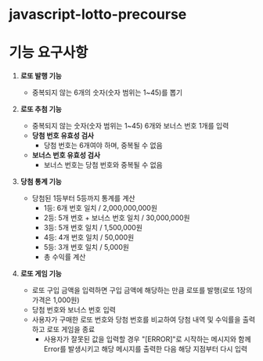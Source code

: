 # javascript-lotto-precourse

# 기능 요구사항
1. **로또 발행 기능**
    - 중복되지 않는 6개의 숫자(숫자 범위는 1~45)를 뽑기

2. **로또 추첨 기능**
    - 중복되지 않는 숫자(숫자 범위는 1~45) 6개와 보너스 번호 1개를 입력
    - **당첨 번호 유효성 검사**
        - 당첨 번호는 6개여야 하며, 중복될 수 없음
    - **보너스 번호 유효성 검사**
        - 보너스 번호는 당첨 번호와 중복될 수 없음

3. **당첨 통계 기능**
    - 당첨된 1등부터 5등까지 통계를 계산
        - 1등: 6개 번호 일치 / 2,000,000,000원
        - 2등: 5개 번호 + 보너스 번호 일치 / 30,000,000원
        - 3등: 5개 번호 일치 / 1,500,000원
        - 4등: 4개 번호 일치 / 50,000원
        - 5등: 3개 번호 일치 / 5,000원
        - 총 수익률 계산

4. **로또 게임 기능**
    - 로또 구입 금액을 입력하면 구입 금액에 해당하는 만큼 로또를 발행(로또 1장의 가격은 1,000원)
    - 당첨 번호와 보너스 번호 입력
    - 사용자가 구매한 로또 번호와 당첨 번호를 비교하여 당첨 내역 및 수익률을 출력하고 로또 게임을 종료
        - 사용자가 잘못된 값을 입력할 경우 "[ERROR]"로 시작하는 메시지와 함께 Error를 발생시키고 해당 메시지를 출력한 다음 해당 지점부터 다시 입력
